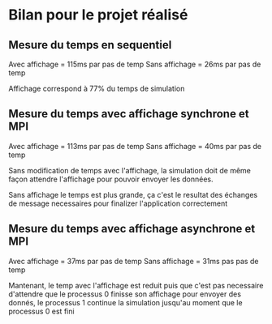 # Bilan pour le projet réalisé 

## Mesure du temps en sequentiel
Avec affichage = 115ms par pas de temp
Sans affichage = 26ms par pas de temp

Affichage correspond à 77% du temps de simulation

## Mesure du temps avec affichage synchrone et MPI
Avec affichage = 113ms par pas de temp
Sans affichage = 40ms par pas de temp

Sans modification de temps avec l'affichage, la simulation doit de même façon attendre l'affichage pour pouvoir envoyer les
données.

Sans affichage le temps est plus grande, ça c'est le resultat des échanges de message necessaires pour finalizer l'application correctement

## Mesure du temps avec affichage asynchrone et MPI
Avec affichage = 37ms par pas de temp
Sans affichage = 31ms pas pas de temp

Mantenant, le temp avec l'affichage est reduit puis que c'est pas necessaire d'attendre que le processus 0
finisse son affichage pour envoyer des donnés, le processus 1 continue la simulation jusqu'au moment 
que le processus 0 est fini
